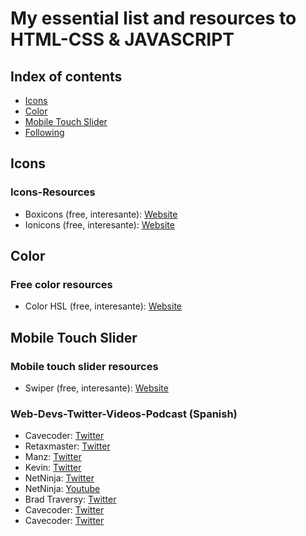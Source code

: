 # My essential list and resources to HTML-CSS & JAVASCRIPT

## Index of contents
* [Icons](#Icons)
* [Color](#Color)
* [Mobile Touch Slider](#Mobile-touch-slider)
* [Following](#Mobile-touch-slider)


## Icons
### Icons-Resources 
* Boxicons (free, interesante): [Website](https://boxicons.com/)
* Ionicons (free, interesante): [Website](https://ionic.io/)


## Color
### Free color resources
* Color HSL (free, interesante): [Website](https://www.w3schools.com/)

## Mobile Touch Slider
### Mobile touch slider resources
* Swiper (free, interesante): [Website](https://swiperjs.com/)

### Web-Devs-Twitter-Videos-Podcast (Spanish)
* Cavecoder: [Twitter](https://twitter.com/CaveCoder)
* Retaxmaster: [Twitter](https://twitter.com/retaxmaster)
* Manz: [Twitter](https://twitter.com/Manz)
* Kevin: [Twitter](https://twitter.com/KevinJPowell)
* NetNinja: [Twitter](https://twitter.com/thenetninjauk)
* NetNinja: [Youtube](https://www.youtube.com/watch?v=hu-q2zYwEYs&list=PL4cUxeGkcC9ivBf_eKCPIAYXWzLlPAm6G)
* Brad Traversy: [Twitter](https://twitter.com/traversymedia)
* Cavecoder: [Twitter](https://twitter.com/CaveCoder)
* Cavecoder: [Twitter](https://twitter.com/CaveCoder)
